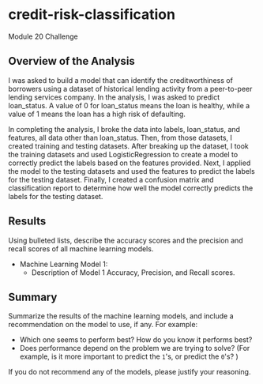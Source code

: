 # credit-risk-classification
Module 20 Challenge

## Overview of the Analysis

I was asked to build a model that can identify the creditworthiness of borrowers using a dataset of historical lending activity from a peer-to-peer lending services company. In the analysis, I was asked to predict loan_status. A value of 0 for loan_status means the loan is healthy, while a value of 1 means the loan has a high risk of defaulting.

In completing the analysis, I broke the data into labels, loan_status, and features, all data other than loan_status. Then, from those datasets, I created training and testing datasets. After breaking up the dataset, I took the training datasets and used LogisticRegression to create a model to correctly predict the labels based on the features provided. Next, I applied the model to the testing datasets and used the features to predict the labels for the testing dataset. Finally, I created a confusion matrix and classification report to determine how well the model correctly predicts the labels for the testing dataset.

## Results




Using bulleted lists, describe the accuracy scores and the precision and recall scores of all machine learning models.

* Machine Learning Model 1:
    * Description of Model 1 Accuracy, Precision, and Recall scores.

## Summary

Summarize the results of the machine learning models, and include a recommendation on the model to use, if any. For example:

* Which one seems to perform best? How do you know it performs best?
* Does performance depend on the problem we are trying to solve? (For example, is it more important to predict the `1`'s, or predict the `0`'s? )

If you do not recommend any of the models, please justify your reasoning.
